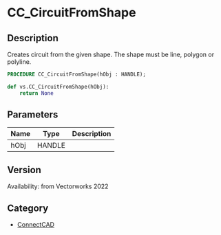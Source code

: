 # CC_CircuitFromShape

## Description
Creates circuit from the given shape. The shape must be line, polygon or polyline.

```pascal
PROCEDURE CC_CircuitFromShape(hObj : HANDLE);
```

```python
def vs.CC_CircuitFromShape(hObj):
    return None
```

## Parameters
|Name|Type|Description|
|---|---|---|
|hObj|HANDLE|   |

## Version
Availability: from Vectorworks 2022

## Category
* [ConnectCAD](../Categories/ConnectCAD.md)
